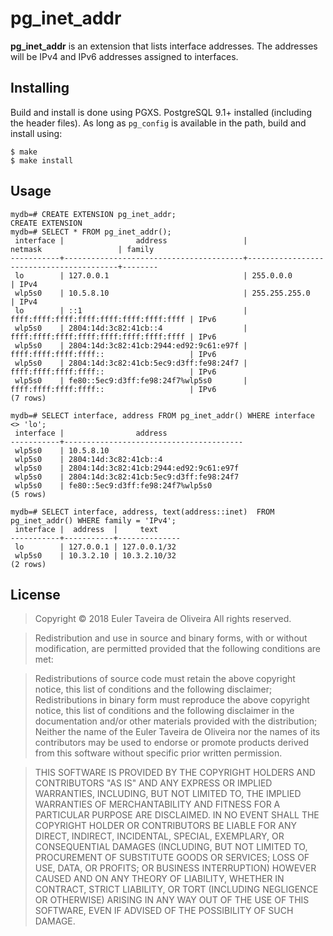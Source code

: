 pg_inet_addr
============

**pg_inet_addr** is an extension that lists interface addresses. The addresses will be IPv4 and IPv6 addresses assigned to interfaces.

Installing
----------

Build and install is done using PGXS. PostgreSQL 9.1+ installed (including the
header files). As long as `pg_config` is available in the path, build and
install using:

```
$ make
$ make install
```

Usage
-----

```
mydb=# CREATE EXTENSION pg_inet_addr;
CREATE EXTENSION
mydb=# SELECT * FROM pg_inet_addr();
 interface |                address                 |                 netmask                 | family 
-----------+----------------------------------------+-----------------------------------------+--------
 lo        | 127.0.0.1                              | 255.0.0.0                               | IPv4
 wlp5s0    | 10.5.8.10                              | 255.255.255.0                           | IPv4
 lo        | ::1                                    | ffff:ffff:ffff:ffff:ffff:ffff:ffff:ffff | IPv6
 wlp5s0    | 2804:14d:3c82:41cb::4                  | ffff:ffff:ffff:ffff:ffff:ffff:ffff:ffff | IPv6
 wlp5s0    | 2804:14d:3c82:41cb:2944:ed92:9c61:e97f | ffff:ffff:ffff:ffff::                   | IPv6
 wlp5s0    | 2804:14d:3c82:41cb:5ec9:d3ff:fe98:24f7 | ffff:ffff:ffff:ffff::                   | IPv6
 wlp5s0    | fe80::5ec9:d3ff:fe98:24f7%wlp5s0       | ffff:ffff:ffff:ffff::                   | IPv6
(7 rows)

mydb=# SELECT interface, address FROM pg_inet_addr() WHERE interface <> 'lo';
 interface |                address                 
-----------+----------------------------------------
 wlp5s0    | 10.5.8.10
 wlp5s0    | 2804:14d:3c82:41cb::4
 wlp5s0    | 2804:14d:3c82:41cb:2944:ed92:9c61:e97f
 wlp5s0    | 2804:14d:3c82:41cb:5ec9:d3ff:fe98:24f7
 wlp5s0    | fe80::5ec9:d3ff:fe98:24f7%wlp5s0
(5 rows)

mydb=# SELECT interface, address, text(address::inet)  FROM pg_inet_addr() WHERE family = 'IPv4';
 interface |  address  |     text     
-----------+-----------+--------------
 lo        | 127.0.0.1 | 127.0.0.1/32
 wlp5s0    | 10.3.2.10 | 10.3.2.10/32
(2 rows)
```

License
-------

> Copyright © 2018 Euler Taveira de Oliveira
> All rights reserved.

> Redistribution and use in source and binary forms, with or without modification, are permitted provided that the following conditions are met:

> Redistributions of source code must retain the above copyright notice, this list of conditions and the following disclaimer;
> Redistributions in binary form must reproduce the above copyright notice, this list of conditions and the following disclaimer in the documentation and/or other materials provided with the distribution;
> Neither the name of the Euler Taveira de Oliveira nor the names of its contributors may be used to endorse or promote products derived from this software without specific prior written permission.

> THIS SOFTWARE IS PROVIDED BY THE COPYRIGHT HOLDERS AND CONTRIBUTORS "AS IS" AND ANY EXPRESS OR IMPLIED WARRANTIES, INCLUDING, BUT NOT LIMITED TO, THE IMPLIED WARRANTIES OF MERCHANTABILITY AND FITNESS FOR A PARTICULAR PURPOSE ARE DISCLAIMED. IN NO EVENT SHALL THE COPYRIGHT HOLDER OR CONTRIBUTORS BE LIABLE FOR ANY DIRECT, INDIRECT, INCIDENTAL, SPECIAL, EXEMPLARY, OR CONSEQUENTIAL DAMAGES (INCLUDING, BUT NOT LIMITED TO, PROCUREMENT OF SUBSTITUTE GOODS OR SERVICES; LOSS OF USE, DATA, OR PROFITS; OR BUSINESS INTERRUPTION) HOWEVER CAUSED AND ON ANY THEORY OF LIABILITY, WHETHER IN CONTRACT, STRICT LIABILITY, OR TORT (INCLUDING NEGLIGENCE OR OTHERWISE) ARISING IN ANY WAY OUT OF THE USE OF THIS SOFTWARE, EVEN IF ADVISED OF THE POSSIBILITY OF SUCH DAMAGE.

